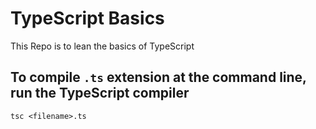 # TypeScript Basics

This Repo is to lean the basics of TypeScript

## To compile `.ts` extension at the command line, run the TypeScript compiler

`tsc <filename>.ts`
